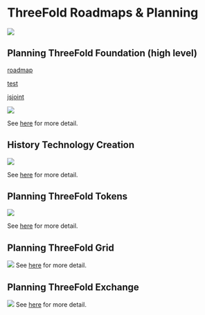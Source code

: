 # ThreeFold Roadmaps & Planning

![](https://images.unsplash.com/photo-1495292040232-745a10cd202c?ixlib=rb-0.3.5&ixid=eyJhcHBfaWQiOjEyMDd9&s=311b389f7632627e26e3f287581d0c0e&auto=format&fit=crop&w=1189&q=80)


## Planning ThreeFold Foundation (high level)

<!-- [](roadmap.html ':include text') -->
[roadmap](roadmap.html ':include width=1000px height=400px')

[test](test.html ':include width=1000px height=600px')

[jsjoint](jsjoint.html ':include width=1000px height=100px')

<!-- ```mermaid
gantt
    title ThreeFold Foundation Roadmap
    dateFormat  YY-MM
    Grid Active                :17-06, 19-12
    Tokens Active              :18-04, 19-12
    ThreeFold Tech Fundraise   :18-07, 18-12
    ThreeFold Exchange         :18-09, 19-12    
    ThreeFold Our Community App            :18-09, 19-12
    ThreeFold Circles (Digital Me)         :18-12, 19-12    
    Grid Public & Active Promotion     :19-01, 19-12
    ThreeFold Incubator (Innovate) :19-01, 19-12
    ThreeFold Expert Fund (Fund for Incubator) :19-04, 19-12
    ThreeFold Impact Fund For Africa: 19-09, 19-12

``` -->

![](images/highlevel.png)

See [here](https://raw.githubusercontent.com/threefoldfoundation/info_foundation/master/docs/strategy/images/highlevel.png) for more detail.


## History Technology Creation

<!-- ```mermaid
gantt
    title 3 generation of technology over +13 years
    dateFormat  YYYY-MM-DD
    Technology Gen 1        :a1, 2005-01-01, 2011-01-01
    Technology Gen 1 First 3000 deployments           :a2, 2009-01-01, 2011-01-01
    Technology Gen 2 Creation           :a3, 2011-01-01, 2017-12-01    
    Technology Gen 2 Available           :a4, 2015-01-01, 2018-03-01
    Commercial Gen 2 Deployments           :a5, 2016-06-01, 2018-03-01
    Technology Gen 3 Creation           :a6, 2017-01-01, 2019-06-01        
    Technology Gen 3 Deployment           :a7, 2018-04-01, 2019-06-01            

``` -->

![](images/past.png)

See [here](https://raw.githubusercontent.com/threefoldfoundation/info_foundation/master/docs/strategy/images/past.png) for more detail.

## Planning ThreeFold Tokens

<!-- ```mermaid
gantt
    title ThreeFold Token Roadmap
    dateFormat  YY-MM

    BlockChain Active          :18-04, 19-03
    Tokens On Public Exchange BTC-Alpha         :18-05, 19-03
    Atomic Swaps Possible BTC/TFT= decentralized exchange action (experts only)        :18-06, 19-03
    Tokens On Public Exchange bitmeex.pro          :18-08, 19-03    
    Decentralized Exchange Everyone          :18-09, 19-03
    Tokens Used In Our City App (8000 merchants) :18-09, 19-03
    Token Promotion (let world know)  : 18-10,19-03
    Tokens Required To Use Capacity On Grid       :19-01, 19-03
``` -->

![](images/tokens.png)

See [here](https://raw.githubusercontent.com/threefoldfoundation/info_foundation/master/docs/strategy/images/tokens.png) for more detail.

## Planning ThreeFold Grid

<!-- ```mermaid
gantt
    title ThreeFold Grid Roadmap
    dateFormat  YY-MM

    Technology Available & Deployed (gen2)  :16-06, 19-03
    Grid Active, Internal Only              :17-06, 19-03
    Promotion to grow Grid (focus on new farmers)       :18-03, 19-03
    100 BlockChain Nodes Active          :18-04, 19-03
    +60m USD commercial capacity online      :18-06, 19-03    
    Grid Open For Early Adopters & Developers (non production)      :18-07, 19-03
    Launch of one of biggest public digital archives in Europe (50 PB) on TF Grid (production)         :18-09, 19-03
    Grid Generic Production Workloads Possible      :18-10, 19-03
    Goal +150m USD commercial capacity online      :19-01, 19-03        
    Tokens Required To Use Capacity On Grid       :19-01, 19-03
    Global Promotion Of Usage Of Grid Capacity  :19-02, 19-03

``` -->

![](images/grid.png)
See [here](https://raw.githubusercontent.com/threefoldfoundation/info_foundation/master/docs/strategy/images/grid.png) for more detail.

## Planning ThreeFold Exchange

<!-- ```mermaid
gantt
    title ThreeFold Exchange Roadmap
    dateFormat  YY-MM

    Atomic Swaps BTC/TFT (experts only)        :18-06, 19-03
    Script Based Decentralized Exchange (python)        :18-07, 19-03
    PUBLIC Launch       :18-09, 18-12    
    Decentralized Exchange Step 1 (BTC/ETH/TFT)          :18-09, 18-12
    Human Energy Token * :18-10, 19-12
    Decentralized Exchange Step 2 (+20 digital currencies)          :18-12, 19-12
    
    Fiat <-> Digital Currency Integration :19-03, 19-12
    Debit Card <-> Digital Currency Integration :19-03, 19-12
    Gold Token Launch         :19-03, 19-12
    Coffee Token Launch          :19-06, 19-12
    Other Commodity Token Launches          :19-09, 19-12

``` -->

![](images/exchange.png)
See [here](https://raw.githubusercontent.com/threefoldfoundation/info_foundation/master/docs/strategy/images/exchange.png) for more detail.

